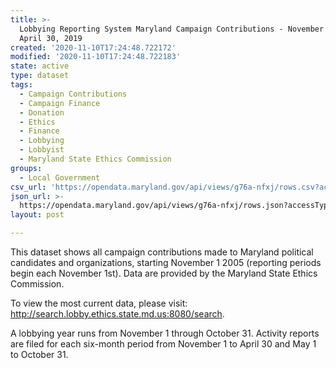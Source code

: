 ```yaml
---
title: >-
  Lobbying Reporting System Maryland Campaign Contributions - November 1 2005 to
  April 30, 2019
created: '2020-11-10T17:24:48.722172'
modified: '2020-11-10T17:24:48.722183'
state: active
type: dataset
tags:
  - Campaign Contributions
  - Campaign Finance
  - Donation
  - Ethics
  - Finance
  - Lobbying
  - Lobbyist
  - Maryland State Ethics Commission
groups:
  - Local Government
csv_url: 'https://opendata.maryland.gov/api/views/g76a-nfxj/rows.csv?accessType=DOWNLOAD'
json_url: >-
  https://opendata.maryland.gov/api/views/g76a-nfxj/rows.json?accessType=DOWNLOAD
layout: post

---
```

This dataset shows all campaign contributions made to Maryland political candidates and organizations, starting November 1 2005 (reporting periods begin each November 1st). Data are provided by the Maryland State Ethics Commission.

To view the most current data, please visit: http://search.lobby.ethics.state.md.us:8080/search.  

A lobbying year runs from November 1 through October 31. Activity reports are filed for each six-month period from November 1 to April 30 and May 1 to October 31.
